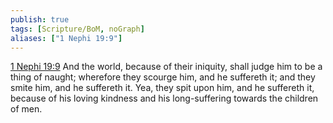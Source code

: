 ```yaml
---
publish: true
tags: [Scripture/BoM, noGraph]
aliases: ["1 Nephi 19:9"]
---
```

[1 Nephi 19:9](https://churchofjesuschrist.org/study/scriptures/bofm/1-ne/19?lang=eng&id=p9#p9) And the world, because of their iniquity, shall judge him to be a thing of naught; wherefore they scourge him, and he suffereth it; and they smite him, and he suffereth it. Yea, they spit upon him, and he suffereth it, because of his loving kindness and his long-suffering towards the children of men.
